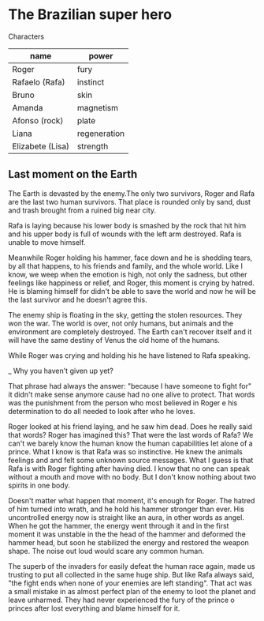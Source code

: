 # The Brazilian super hero

Characters

| name             | power        |
| ---------------- | ------------ |
| Roger            | fury         |
| Rafaelo (Rafa)   | instinct     |
| Bruno            | skin         |
| Amanda           | magnetism    |
| Afonso (rock)    | plate        |
| Liana            | regeneration |
| Elizabete (Lisa) | strength     |

## Last moment on the Earth

The Earth is devasted by the enemy.The
only two survivors, Roger and Rafa are
the last two human survivors. That place
is rounded only by sand, dust and trash
brought from a ruined big near city.

Rafa is laying because his lower body is
smashed by the rock that hit him and his
upper body is full of wounds with the left
arm destroyed. Rafa is unable to move
himself.

Meanwhile Roger holding his hammer, face
down and he is shedding tears, by all
that happens, to his friends and family,
and the whole world. Like I know, we weep
when the emotion is high, not only the
sadness, but other feelings like happiness
or relief, and Roger, this moment is
crying by hatred. He is blaming himself
for didn't be able to save the world
and now he will be the last survivor and
he doesn't agree this.

The enemy ship is floating in the sky,
getting the stolen resources. They won
the war. The world is over, not only
humans, but animals and the environment
are completely destroyed.
The Earth can't recover itself and it will
have the same destiny of Venus the old
home of the humans.

While Roger was crying and holding his
he have listened to Rafa speaking.

_ Why you haven't given up yet?

That phrase had always the answer:
"because I have someone to fight for"
it didn't make sense anymore cause had
no one alive to protect. That words
was the punishment from the person who
most believed in Roger e his determination
to do all needed to look after who he
loves.

Roger looked at his friend laying, and he
saw him dead. Does he really said that
words? Roger has imagined this? That were
the last words of Rafa? We can't we barely know the human
know the human capabilities let alone of a
prince. What I know is that Rafa was so
instinctive. He knew the animals feelings
and and felt some unknown source messages.
What I guess is that Rafa is with Roger
fighting after having died. I know that 
no one can speak without a mouth and move
with no body. But I don't know nothing
about two spirits in one body.

Doesn't matter what happen that moment,
it's enough for Roger.
The hatred of him turned into wrath, and
he hold his hammer stronger than ever.
His uncontrolled energy now is straight
like an aura, in other words as angel.
When he got the hammer, the energy went
through it and in the first moment it was
unstable in the the head of the hammer and
deformed the hammer head, but soon he
stabilized the energy and restored the
weapon shape. The noise out loud would
scare any common human.

The superb of the invaders for easily
defeat the human race again, made us
trusting to put all collected in the same
huge ship. But like Rafa always said,
"the fight ends when none of your enemies
are left standing". That act was a small
mistake in as almost perfect plan of the
enemy to loot the planet and leave
unharmed. They had never experienced
the fury of the prince o princes after
lost everything and blame himself for it.
